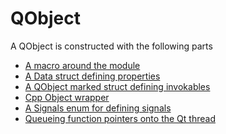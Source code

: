 <!--
SPDX-FileCopyrightText: 2021 Klarälvdalens Datakonsult AB, a KDAB Group company <info@kdab.com>
SPDX-FileContributor: Andrew Hayzen <andrew.hayzen@kdab.com>

SPDX-License-Identifier: MIT OR Apache-2.0
-->

# QObject

A QObject is constructed with the following parts

  * [A macro around the module](./macro.md)
  * [A Data struct defining properties](./data_struct.md)
  * [A QObject marked struct defining invokables](./qobject_struct.md)
  * [Cpp Object wrapper](./cpp_object.md)
  * [A Signals enum for defining signals](./signals_enum.md)
  * [Queueing function pointers onto the Qt thread](./cxxqtthread.md)
